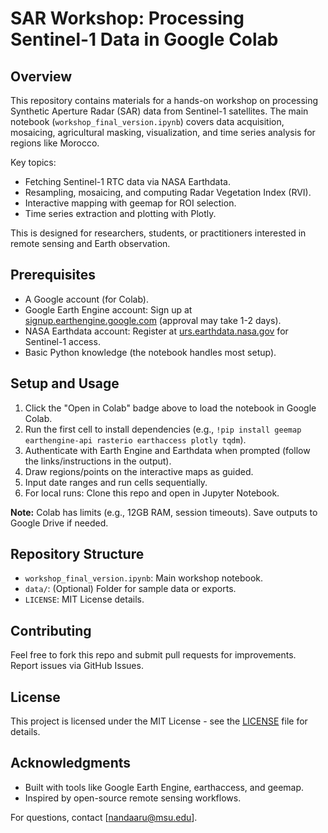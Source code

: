 # SAR Workshop: Processing Sentinel-1 Data in Google Colab

[<image-card alt="Open in Colab" src="https://colab.research.google.com/assets/colab-badge.svg" ></image-card>](https://colab.research.google.com/github/YOUR_USERNAME/SAR_Workshop/blob/main/workshop_final_version.ipynb)

## Overview
This repository contains materials for a hands-on workshop on processing Synthetic Aperture Radar (SAR) data from Sentinel-1 satellites. The main notebook (`workshop_final_version.ipynb`) covers data acquisition, mosaicing, agricultural masking, visualization, and time series analysis for regions like Morocco.

Key topics:
- Fetching Sentinel-1 RTC data via NASA Earthdata.
- Resampling, mosaicing, and computing Radar Vegetation Index (RVI).
- Interactive mapping with geemap for ROI selection.
- Time series extraction and plotting with Plotly.

This is designed for researchers, students, or practitioners interested in remote sensing and Earth observation.

## Prerequisites
- A Google account (for Colab).
- Google Earth Engine account: Sign up at [signup.earthengine.google.com](https://signup.earthengine.google.com) (approval may take 1-2 days).
- NASA Earthdata account: Register at [urs.earthdata.nasa.gov](https://urs.earthdata.nasa.gov) for Sentinel-1 access.
- Basic Python knowledge (the notebook handles most setup).

## Setup and Usage
1. Click the "Open in Colab" badge above to load the notebook in Google Colab.
2. Run the first cell to install dependencies (e.g., `!pip install geemap earthengine-api rasterio earthaccess plotly tqdm`).
3. Authenticate with Earth Engine and Earthdata when prompted (follow the links/instructions in the output).
4. Draw regions/points on the interactive maps as guided.
5. Input date ranges and run cells sequentially.
6. For local runs: Clone this repo and open in Jupyter Notebook.

**Note:** Colab has limits (e.g., 12GB RAM, session timeouts). Save outputs to Google Drive if needed.

## Repository Structure
- `workshop_final_version.ipynb`: Main workshop notebook.
- `data/`: (Optional) Folder for sample data or exports.
- `LICENSE`: MIT License details.

## Contributing
Feel free to fork this repo and submit pull requests for improvements. Report issues via GitHub Issues.

## License
This project is licensed under the MIT License - see the [LICENSE](LICENSE) file for details.

## Acknowledgments
- Built with tools like Google Earth Engine, earthaccess, and geemap.
- Inspired by open-source remote sensing workflows.

For questions, contact [nandaaru@msu.edu].

